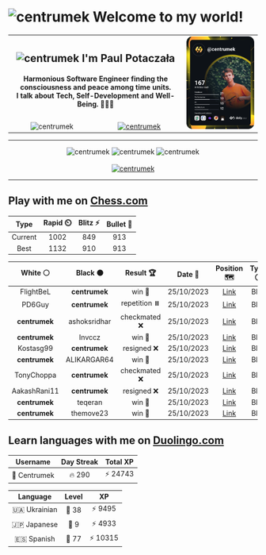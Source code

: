 <h1>
  <img
    src="https://emojis.slackmojis.com/emojis/images/1531849430/4246/blob-sunglasses.gif"
    width="30"
    alt="centrumek"
  />
  Welcome to my world!
</h1>

<table>
  <tbody>
    <tr>
      <td align="center" width="70%" colspan="2">
        <h2>
          <img
            src="https://raw.githubusercontent.com/MartinHeinz/MartinHeinz/master/wave.gif"
            width="30px"
            alt="centrumek"
          />
          I'm Paul Potaczała
        </h2>
        <h4>
          Harmonious Software Engineer finding the consciousness and peace among time units.
          <br/>
          I talk about Tech, Self-Development and Well-Being. 🌿🧘🚀
        </h4>
      </td>
      <td width="30%" rowspan="2">
        <a href="https://app.daily.dev/centrumek">
          <img
            src="./devcard.svg"
            alt="centrumek"
          />
        </a>
      </td>
    </tr>
    <tr align="center">
      <td>
        <img
          src="https://komarev.com/ghpvc/?username=centrumek&label=visitors&color=0e75b6&style=flat"
          alt="centrumek"
        >
      </td>
      <td>
        <a href="https://stackoverflow.com/users/14496012/centrumek">
          <img
            src="https://stackoverflow.com/users/flair/14496012.png?theme=dark"
            alt="centrumek"
          >
        </a>
      </td>
    </tr>
  </tbody>
</table>

---
<div align="center">
  <img 
    src="https://github-readme-stats.vercel.app/api?username=centrumek&show_icons=true&count_private=true&theme=dark&hide_border=true&hide=issues,contribs&bg_color=00000000"
    alt="centrumek"
  />
  <img
    src="https://github-readme-stats.vercel.app/api/top-langs/?username=centrumek&layout=compact&hide_border=true&theme=dark&bg_color=00000000&langs_count=6&exclude_repo=air-statistic-app"
    alt="centrumek"
  />
  <img 
    src="https://github-readme-streak-stats.herokuapp.com?user=centrumek&theme=dark&hide_border=true&background=FFFFFF00"
    alt="centrumek"
  />
  <br/>
  <br/>
  <a href="https://www.buymeacoffee.com/centrumek">
    <img
      src="https://cdn.buymeacoffee.com/buttons/v2/default-orange.png"
      height="50"
      width="210"
      alt="centrumek"
    />
  </a>
</div>

---

## Play with me on [Chess.com](https://www.chess.com/member/centrumek)

<div align="center">
<!--START_SECTION:chessStats-->
<!-- Automatically generated with https://github.com/Balastrong/chess-stats-action -->

| Type | Rapid ⏲️ | Blitz ⚡ | Bullet 🔫 |
|:---:|:---:|:---:|:---:|
| Current | 1002 | 849 | 913 |
| Best | 1132 | 910 | 913 |

| White ⚪ | Black ⚫ | Result 🏆 | Date 📅 | Position 🗺️ | Type 🕕 |
|:---:|:---:|:---:|:---:|:---:|:---:|
| FlightBeL | **centrumek** | win 🥇 | 25/10/2023 | <a href="http://www.ee.unb.ca/cgi-bin/tervo/fen.pl?select=r4rk1/pNp4p/1p2b1p1/1q1p1pQ1/4p3/8/P4PPP/4R1K1 w - -">Link</a> | Blitz |
| PD6Guy | **centrumek** | repetition ⏸️ | 25/10/2023 | <a href="http://www.ee.unb.ca/cgi-bin/tervo/fen.pl?select=8/8/8/8/5bk1/7p/7P/7K b - -">Link</a> | Blitz |
| **centrumek** | ashoksridhar | checkmated ❌ | 25/10/2023 | <a href="http://www.ee.unb.ca/cgi-bin/tervo/fen.pl?select=8/8/r7/2n2k2/7P/1r4P1/K7/8 w - -">Link</a> | Blitz |
| **centrumek** | Invccz | win 🥇 | 25/10/2023 | <a href="http://www.ee.unb.ca/cgi-bin/tervo/fen.pl?select=r3r1k1/1b1q1pQ1/1p2p1pB/p3P3/8/2PB4/PP4PP/R4RK1 b - -">Link</a> | Blitz |
| Kostasg99 | **centrumek** | resigned ❌ | 25/10/2023 | <a href="http://www.ee.unb.ca/cgi-bin/tervo/fen.pl?select=r1bqkb1r/ppp2Np1/2np1n1p/4p3/2B1P3/2N5/PPPP1PPP/R1BQK2R b KQkq -">Link</a> | Blitz |
| **centrumek** | ALIKARGAR64 | win 🥇 | 25/10/2023 | <a href="http://www.ee.unb.ca/cgi-bin/tervo/fen.pl?select=5bk1/B7/4p1p1/pR3b1p/P1B1p3/4P3/2P2KPP/1R6 b - -">Link</a> | Blitz |
| TonyChoppa | **centrumek** | checkmated ❌ | 25/10/2023 | <a href="http://www.ee.unb.ca/cgi-bin/tervo/fen.pl?select=7r/ppN5/2n2p1b/3Rk3/4Pp1p/5B2/PPP2PP1/2K4R b - -">Link</a> | Blitz |
| AakashRani11 | **centrumek** | resigned ❌ | 25/10/2023 | <a href="http://www.ee.unb.ca/cgi-bin/tervo/fen.pl?select=1Q6/R7/4k2p/1P1p2p1/8/3P2P1/2P2P1P/6K1 b - -">Link</a> | Blitz |
| **centrumek** | teqeran | win 🥇 | 25/10/2023 | <a href="http://www.ee.unb.ca/cgi-bin/tervo/fen.pl?select=B7/8/5bp1/4ppk1/5r2/8/6Q1/4K3 b - -">Link</a> | Blitz |
| **centrumek** | themove23 | win 🥇 | 25/10/2023 | <a href="http://www.ee.unb.ca/cgi-bin/tervo/fen.pl?select=8/8/8/5Q2/5K2/8/2k5/8 b - -">Link</a> | Blitz |

<!--END_SECTION:chessStats-->
</div>

## Learn languages with me on [Duolingo.com](https://www.duolingo.com/profile/Centrumek)

<div align="center">
<!--START_SECTION:duolingoStats-->
<!-- Automatically generated with https://github.com/centrumek/duolingo-readme-stats-->

| Username | Day Streak | Total XP |
|:---:|:---:|:---:|
| 👤 Centrumek | 🔥 290 | ⚡ 24743 |

| Language | Level | XP |
|:---:|:---:|:---:|
| 🇺🇦 Ukrainian | 👑 38 | ⚡ 9495 |
| 🇯🇵 Japanese | 👑 9 | ⚡ 4933 |
| 🇪🇸 Spanish | 👑 77 | ⚡ 10315 |

<!--END_SECTION:duolingoStats-->
</div>
<!--
**centrumek/centrumek** is a ✨ _special_ ✨ repository because its `README.md` (this file) appears on your GitHub profile.

Here are some ideas to get you started:

- 🔭 I’m currently working on ...
- 🌱 I’m currently learning ...
- 👯 I’m looking to collaborate on ...
- 🤔 I’m looking for help with ...
- 💬 Ask me about ...
- 📫 How to reach me: ...
- 😄 Pronouns: ...
- ⚡ Fun fact: ...
-->
